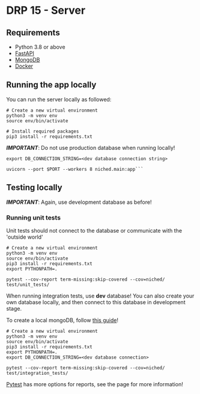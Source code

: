 # DRP 15 - Server

## Requirements

- Python 3.8 or above
- [FastAPI](https://fastapi.tiangolo.com/tutorial/first-steps/)
- [MongoDB](https://docs.mongodb.com/manual/core/schema-validation/)
- [Docker](https://docs.docker.com/engine/install/)


## Running the app locally

You can run the server locally as followed:

```shell
# Create a new virtual environment
python3 -m venv env 
source env/bin/activate

# Install required packages
pip3 install -r requirements.txt 
```

**_IMPORTANT_**: Do not use production database when running locally! 

```shell
export DB_CONNECTION_STRING=<dev database connection string>
```

```shell
uvicorn --port $PORT --workers 8 niched.main:app```
```

## Testing locally

**_IMPORTANT_**: Again, use development database as before!

### Running unit tests
Unit tests should not connect to the database or communicate with the 'outside world'

```shell
# Create a new virtual environment
python3 -m venv env 
source env/bin/activate
pip3 install -r requirements.txt 
export PYTHONPATH=.

pytest --cov-report term-missing:skip-covered --cov=niched/ test/unit_tests/
```

When running integration tests, use **dev** database! You can also create your own database locally,
and then connect to this database in development stage. 

To create a local mongoDB, follow [this guide](https://docs.mongodb.com/manual/installation/)! 
```shell
# Create a new virtual environment
python3 -m venv env 
source env/bin/activate
pip3 install -r requirements.txt 
export PYTHONPATH=.
export DB_CONNECTION_STRING=<dev database connection>

pytest --cov-report term-missing:skip-covered --cov=niched/ test/integration_tests/
```

[Pytest](https://docs.pytest.org/en/6.2.x/index.html) has more options for reports, see the page for more information!